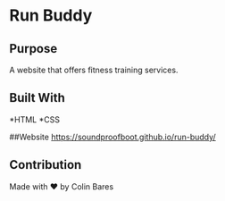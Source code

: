 # Run Buddy

## Purpose
A website that offers fitness training services.

## Built With
*HTML
*CSS

##Website
https://soundproofboot.github.io/run-buddy/

## Contribution
Made with ❤️ by Colin Bares
